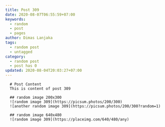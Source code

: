 ```yaml
---
title: Post 309
date: 2020-08-07T06:55:59+07:00
keywords:
  - random
  - post
  - pages
author: Dimas Lanjaka
tags:
  - random post
  - untagged
category:
  - random post
  - post has 0
updated: 2020-08-04T20:03:27+07:00
---
```


      # Post Content
      This is content of post 309

      ## random image 200x300
      ![random image 309](https://picsum.photos/200/300)
      ![another random image 309](https://picsum.photos/200/300?random=1)

      ## random image 640x480
      ![random image 309](https://placeimg.com/640/480/any)
      